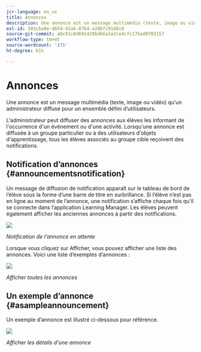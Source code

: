 ```yaml
---
jcr-language: en_us
title: Annonces
description: Une annonce est un message multimédia (texte, image ou vidéo) qu’un administrateur diffuse pour un ensemble défini d’utilisateurs.
exl-id: 303cba0e-d654-41a6-87b4-a28bfc91d8c8
source-git-commit: a0c01c0d691429bd66a3a2ce4cfc175ad0703157
workflow-type: tm+mt
source-wordcount: '171'
ht-degree: 61%

---
```


# Annonces

Une annonce est un message multimédia (texte, image ou vidéo) qu’un administrateur diffuse pour un ensemble défini d’utilisateurs.

L&#39;administrateur peut diffuser des annonces aux élèves les informant de l&#39;occurrence d&#39;un événement ou d&#39;une activité. Lorsqu&#39;une annonce est diffusée à un groupe particulier ou à des utilisateurs d&#39;objets d&#39;apprentissage, tous les élèves associés au groupe cible reçoivent des notifications.

## Notification d’annonces {#announcementsnotification}

Un message de diffusion de notification apparaît sur le tableau de bord de l’élève sous la forme d’une barre de titre en surbrillance. Si l’élève n’est pas en ligne au moment de l’annonce, une notification s’affiche chaque fois qu’il se connecte dans l’application Learning Manager. Les élèves peuvent également afficher les anciennes annonces à partir des notifications.

![](assets/pending-announcements.png)

*Notification de l&#39;annonce en attente*

Lorsque vous cliquez sur Afficher, vous pouvez afficher une liste des annonces. Voici une liste d’exemples d’annonces :

![](assets/learner-announcements-list.png)

*Afficher toutes les annonces*

## Un exemple d’annonce {#asampleannouncement}

Un exemple d’annonce est illustré ci-dessous pour référence.

![](assets/announcement-details.png)

*Afficher les détails d&#39;une annonce*
